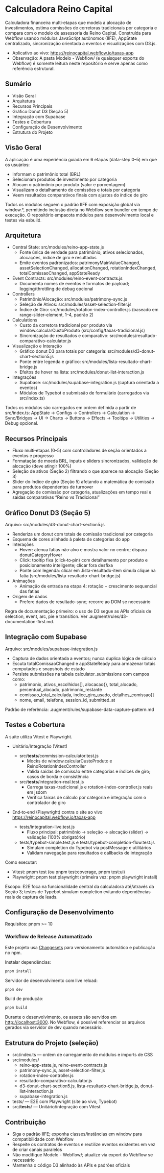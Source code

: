 # Calculadora Reino Capital

Calculadora financeira multi‑etapas que modela a alocação de investimentos, estima comissões de corretoras tradicionais por categoria e compara com o modelo de assessoria da Reino Capital. Construída para Webflow usando módulos JavaScript autônomos (IIFE), AppState centralizado, sincronização orientada a eventos e visualizações com D3.js.

- Aplicativo ao vivo: <https://reinocapital.webflow.io/taxas-app>
- Observação: A pasta Modelo - Webflow/ (e quaisquer exports do Webflow) é somente leitura neste repositório e serve apenas como referência estrutural.

## Sumário

- Visão Geral
- Arquitetura
- Recursos Principais
- Gráfico Donut D3 (Seção 5)
- Integração com Supabase
- Testes e Cobertura
- Configuração de Desenvolvimento
- Estrutura do Projeto

## Visão Geral

A aplicação é uma experiência guiada em 6 etapas (data-step 0–5) em que os usuários:

- Informam o patrimônio total (BRL)
- Selecionam produtos de investimento por categoria
- Alocam o patrimônio por produto (valor e porcentagem)
- Visualizam o detalhamento de comissões e totais por categoria
- Veem resultados comparativos finais com ajustes do índice de giro

Todos os módulos seguem o padrão IIFE com exposição global via window.*, permitindo inclusão direta no Webflow sem bundler em tempo de execução. O repositório empacota módulos para desenvolvimento local e testes via esbuild.

## Arquitetura

- Central State: src/modules/reino-app-state.js
  - Fonte única de verdade para patrimônio, ativos selecionados, alocações, índice de giro e resultados
  - Emite eventos padronizados: patrimonyMainValueChanged, assetSelectionChanged, allocationChanged, rotationIndexChanged, totalComissaoChanged, appStateReady
- Event Contracts: src/modules/reino-event-contracts.js
  - Documenta nomes de eventos e formatos de payload; logging/throttling de debug opcional
- Controllers
  - Patrimônio/Alocação: src/modules/patrimony-sync.js
  - Seleção de Ativos: src/modules/asset-selection-filter.js
  - Índice de Giro: src/modules/rotation-index-controller.js (baseado em range-slider-element, 1–4, padrão 2)
- Calculations
  - Custo da corretora tradicional por produto via window.calcularCustoProduto (src/config/taxas-tradicional.js)
  - Sincronização de resultados e comparativo: src/modules/resultado-comparativo-calculator.js
- Visualização e Interação
  - Gráfico donut D3 para totais por categoria: src/modules/d3-donut-chart-section5.js
  - Ponte entre legenda e gráfico: src/modules/lista-resultado-chart-bridge.js
  - Efeitos de hover na lista: src/modules/donut-list-interaction.js
- Integrações
  - Supabase: src/modules/supabase-integration.js (captura orientada a eventos)
  - Módulos de Typebot e submissão de formulário (carregados via src/index.ts)

Todos os módulos são carregados em ordem definida a partir de src/index.ts: AppState → Configs → Controllers → Calculation → Sync/Bridges → UI → Charts → Buttons → Effects → Tooltips → Utilities → Debug opcional.

## Recursos Principais

- Fluxo multi‑etapas (0–5) com controladores de seção orientados a eventos e progresso
- Formatação de moeda BRL, inputs e sliders sincronizados, validação de alocação (deve atingir 100%)
- Seleção de ativos (Seção 2) filtrando o que aparece na alocação (Seção 3)
- Slider do índice de giro (Seção 5) afetando a matemática de comissão para produtos dependentes de turnover
- Agregação de comissão por categoria, atualizações em tempo real e saídas comparativas “Reino vs Tradicional”

## Gráfico Donut D3 (Seção 5)

Arquivo: src/modules/d3-donut-chart-section5.js

- Renderiza um donut com totais de comissão tradicional por categoria
- Esquema de cores alinhado à paleta de categorias do app
- Interações
  - Hover: atenua fatias não‑alvo e mostra valor no centro; dispara donutCategoryHover
  - Click: tooltip fixa (click‑to‑pin) com detalhamento por produto e posicionamento inteligente; clicar fora desfixa
  - Ponte com legenda: clicar em .lista-resultado-item simula clique na fatia (src/modules/lista-resultado-chart-bridge.js)
- Animações
  - Animação de entrada na etapa 4: rotação + crescimento sequencial das fatias
- Origem de dados
  - Prefere dados de resultado-sync; recorre ao DOM se necessário

Regra de documentação primeiro: o uso de D3 segue as APIs oficiais de selection, event, arc, pie e transition. Ver .augment/rules/d3-documentation-first.md.

## Integração com Supabase

Arquivo: src/modules/supabase-integration.js

- Captura de dados orientada a eventos; nunca duplica lógica de cálculo
- Escuta totalComissaoChanged e appStateReady para armazenar totais computados e snapshots de estado
- Persiste submissões na tabela calculator_submissions com campos como:
  - patrimonio, ativos_escolhidos[], alocacao{}, total_alocado, percentual_alocado, patrimonio_restante
  - comissao_total_calculada, indice_giro_usado, detalhes_comissao[]
  - nome, email, telefone, session_id, submitted_at

Padrão de referência: .augment/rules/supabase-data-capture-pattern.md

## Testes e Cobertura

A suíte utiliza Vitest e Playwright.

- Unitário/Integração (Vitest)
  - src/__tests__/commission-calculator.test.js
    - Mocks de window.calcularCustoProduto e ReinoRotationIndexController
    - Valida saídas de comissão entre categorias e índices de giro; casos de borda e consistência
  - src/__tests__/integration-real.test.js
    - Carrega taxas-tradicional.js e rotation-index-controller.js reais em jsdom
    - Verifica faixas de cálculo por categoria e integração com o controlador de giro

- End‑to‑end (Playwright) contra o site ao vivo <https://reinocapital.webflow.io/taxas-app>
  - tests/integration-live.test.js
    - Fluxo principal: patrimônio → seleção → alocação (slider) → validação (100% obrigatório)
  - tests/typebot-simple.test.js e tests/typebot-completion-flow.test.js
    - Simulam completion do Typebot via postMessage e utilitários
    - Validam navegação para resultados e callbacks de integração

Como executar:

- Vitest: pnpm test (ou pnpm test:coverage, pnpm test:ui)
- Playwright: pnpm test:playwright (primeira vez: pnpm playwright install)

Escopo: E2E foca na funcionalidade central da calculadora até/através da Seção 3; testes de Typebot simulam completion evitando dependências reais de captura de leads.

## Configuração de Desenvolvimento

Requisitos: pnpm >= 10

### Workflow de Release Automatizado

Este projeto usa [Changesets](https://github.com/changesets/changesets) para versionamento automático e publicação no npm.

Instalar dependências:

```bash
pnpm install
```

Servidor de desenvolvimento com live reload:

```bash
pnpm dev
```

Build de produção:

```bash
pnpm build
```

Durante o desenvolvimento, os assets são servidos em <http://localhost:3000>. No Webflow, é possível referenciar os arquivos gerados via servidor de dev quando necessário.

## Estrutura do Projeto (seleção)

- src/index.ts — ordem de carregamento de módulos e imports de CSS
- src/modules/
  - reino-app-state.js, reino-event-contracts.js
  - patrimony-sync.js, asset-selection-filter.js
  - rotation-index-controller.js
  - resultado-comparativo-calculator.js
  - d3-donut-chart-section5.js, lista-resultado-chart-bridge.js, donut-list-interaction.js
  - supabase-integration.js
- tests/ — E2E com Playwright (site ao vivo, Typebot)
- src/__tests__/ — Unitário/integração com Vitest

## Contribuição

- Siga o padrão IIFE; exponha classes/instâncias em window para compatibilidade com Webflow
- Respeite os contratos de eventos e reutilize eventos existentes em vez de criar canais paralelos
- Não modifique Modelo - Webflow/; atualize via export do Webflow se necessário
- Mantenha o código D3 alinhado às APIs e padrões oficiais
